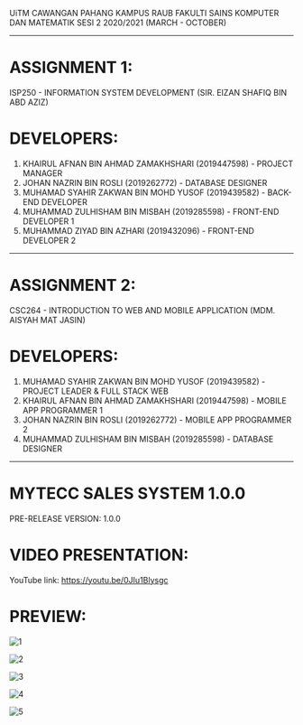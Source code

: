 UiTM CAWANGAN PAHANG KAMPUS RAUB
FAKULTI SAINS KOMPUTER DAN MATEMATIK
SESI 2 2020/2021 (MARCH - OCTOBER)

---

# ASSIGNMENT 1:

ISP250 - INFORMATION SYSTEM DEVELOPMENT (SIR. EIZAN SHAFIQ BIN ABD AZIZ)

# DEVELOPERS:

1. KHAIRUL AFNAN BIN AHMAD ZAMAKHSHARI (2019447598) - PROJECT MANAGER
2. JOHAN NAZRIN BIN ROSLI (2019262772) - DATABASE DESIGNER
3. MUHAMAD SYAHIR ZAKWAN BIN MOHD YUSOF (2019439582) - BACK-END DEVELOPER
4. MUHAMMAD ZULHISHAM BIN MISBAH (2019285598) - FRONT-END DEVELOPER 1
5. MUHAMMAD ZIYAD BIN AZHARI (2019432096) - FRONT-END DEVELOPER 2

---

# ASSIGNMENT 2:

CSC264 - INTRODUCTION TO WEB AND MOBILE APPLICATION (MDM. AISYAH MAT JASIN)

# DEVELOPERS:

1. MUHAMAD SYAHIR ZAKWAN BIN MOHD YUSOF (2019439582) - PROJECT LEADER & FULL STACK WEB
2. KHAIRUL AFNAN BIN AHMAD ZAMAKHSHARI (2019447598) - MOBILE APP PROGRAMMER 1
3. JOHAN NAZRIN BIN ROSLI (2019262772) - MOBILE APP PROGRAMMER 2
4. MUHAMMAD ZULHISHAM BIN MISBAH (2019285598) - DATABASE DESIGNER

---

# MYTECC SALES SYSTEM 1.0.0

PRE-RELEASE VERSION: 1.0.0

# VIDEO PRESENTATION:
YouTube link: https://youtu.be/0JIu1Blysgc

# PREVIEW:

![1](https://user-images.githubusercontent.com/74871953/126875275-59e96c4e-ea5a-485a-bdc8-2c61c5e64b53.png)

![2](https://user-images.githubusercontent.com/74871953/126875309-d1f14d9e-238d-4631-994f-45c7c99f5ded.png)

![3](https://user-images.githubusercontent.com/74871953/126875315-2a17dbc5-6170-46cf-87d6-baf91b40a903.png)

![4](https://user-images.githubusercontent.com/74871953/126875319-1f7e35bb-f880-4715-9a66-bd2b122f2353.png)

![5](https://user-images.githubusercontent.com/74871953/126875322-0bd2be59-eccc-4558-bdaf-380f8e105e40.png)
